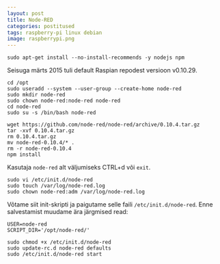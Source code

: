 ```yaml
---
layout: post
title: Node-RED
categories: postitused
tags: raspberry-pi linux debian
image: raspberrypi.png
---
```


    sudo apt-get install --no-install-recommends -y nodejs npm

Seisuga märts 2015 tuli default Raspian repodest versioon v0.10.29.

    cd /opt
    sudo useradd --system --user-group --create-home node-red
    sudo mkdir node-red
    sudo chown node-red:node-red node-red
    cd node-red
    sudo su -s /bin/bash node-red

    wget https://github.com/node-red/node-red/archive/0.10.4.tar.gz
    tar -xvf 0.10.4.tar.gz
    rm 0.10.4.tar.gz
    mv node-red-0.10.4/* .
    rm -r node-red-0.10.4
    npm install

Kasutaja `node-red` alt väljumiseks CTRL+d või `exit`.

    sudo vi /etc/init.d/node-red
    sudo touch /var/log/node-red.log
    sudo chown node-red:adm /var/log/node-red.log

Võtame siit init-skripti ja paigutame selle faili `/etc/init.d/node-red`. Enne salvestamist muudame ära järgmised read:

    USER=node-red
    SCRIPT_DIR='/opt/node-red/'

    sudo chmod +x /etc/init.d/node-red
    sudo update-rc.d node-red defaults
    sudo /etc/init.d/node-red start


